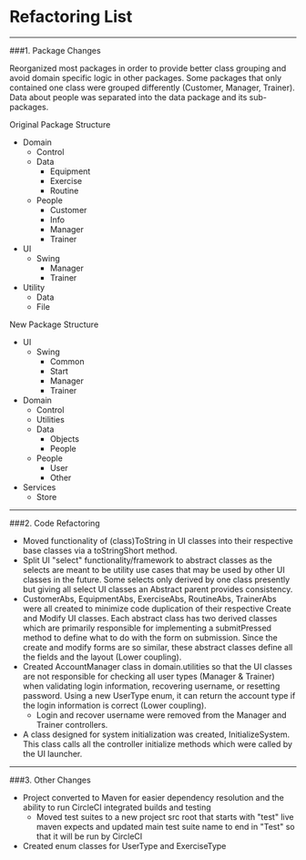 Refactoring List
=======================

----------

###1. Package Changes

Reorganized most packages in order to provide better class grouping and avoid domain specific logic in other packages. Some packages that only contained one class were grouped differently (Customer, Manager, Trainer). Data about people was separated into the data package and its sub-packages. 

Original Package Structure

 * Domain
	 * Control
	 * Data
		 * Equipment
		 * Exercise
		 * Routine
	 * People
		 * Customer
		 * Info
		 * Manager
		 * Trainer
 * UI
	 * Swing
		 * Manager
		 * Trainer
 * Utility
	 * Data
	 * File


New Package Structure

* UI
	* Swing
		* Common
		* Start
		* Manager
		* Trainer
* Domain
	* Control
	* Utilities
	* Data
		* Objects
		* People
	* People
		* User
		* Other
* Services
	* Store

----------

###2. Code Refactoring

* Moved functionality of (class)ToString in UI classes into their respective base classes via a toStringShort method.
* Split UI "select" functionality/framework to abstract classes as the selects are meant to be utility use cases that may be used by other UI classes in the future. Some selects only derived by one class presently but giving all select UI classes an Abstract parent provides consistency.
* CustomerAbs, EquipmentAbs, ExerciseAbs, RoutineAbs, TrainerAbs were all created to minimize code duplication of their respective Create and Modify UI classes. Each abstract class has two derived classes which are primarily responsible for implementing a submitPressed method to define what to do with the form on submission. Since the create and modify forms are so similar, these abstract classes define all the fields and the layout (Lower coupling).
* Created AccountManager class in domain.utilities so that the UI classes are not responsible for checking all user types (Manager & Trainer) when validating login information, recovering username, or resetting password. Using a new UserType enum, it can return the account type if the login information is correct (Lower coupling).
	* Login and recover username were removed from the Manager and Trainer controllers.
* A class designed for system initialization was created, InitializeSystem. This class calls all the controller initialize methods which were called by the UI launcher.

----------

###3. Other Changes

* Project converted to Maven for easier dependency resolution and the ability to run CircleCI integrated builds and testing
	* Moved test suites to a new project src root that starts with "test" live maven expects and updated main test suite name to end in "Test" so that it will be run by CircleCI
* Created enum classes for UserType and ExerciseType